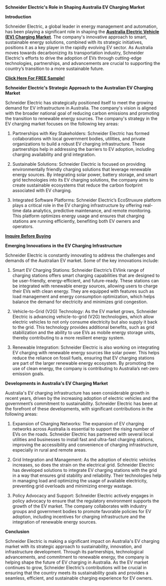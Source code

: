 **Schneider Electric's Role in Shaping Australia EV Charging Market**

**Introduction**

Schneider Electric, a global leader in energy management and automation, has been playing a significant role in shaping the **[Australia Electric Vehicle (EV) Charging Market](https://www.nextmsc.com/report/australia-electric-vehicle-ev-charging-market)**. The company's innovative approach to smart, sustainable energy solutions, combined with its strategic initiatives, positions it as a key player in the rapidly evolving EV sector. As Australia moves towards decarbonizing its transportation industry, Schneider Electric's efforts to drive the adoption of EVs through cutting-edge technologies, partnerships, and advancements are crucial to supporting the country’s transition to a more sustainable future.

**[Click Here For FREE Sample!](https://www.nextmsc.com/australia-electric-vehicle-ev-charging-market/request-sample)**

**Schneider Electric's Strategic Approach to the Australian EV Charging Market**

Schneider Electric has strategically positioned itself to meet the growing demand for EV infrastructure in Australia. The company's vision is aligned with the broader national goal of reducing carbon emissions and promoting the transition to renewable energy sources. The company's strategy in the EV charging market focuses on the following key areas:

1. Partnerships with Key Stakeholders: Schneider Electric has formed collaborations with local government bodies, utilities, and private organizations to build a robust EV charging infrastructure. These partnerships help in addressing the barriers to EV adoption, including charging availability and grid integration.

2. Sustainable Solutions: Schneider Electric is focused on providing environmentally friendly charging solutions that leverage renewable energy sources. By integrating solar power, battery storage, and smart grid technologies into its EV charging solutions, the company aims to create sustainable ecosystems that reduce the carbon footprint associated with EV charging.

3. Integrated Software Platforms: Schneider Electric’s EcoStruxure platform plays a critical role in the EV charging infrastructure by offering real-time data analytics, predictive maintenance, and remote monitoring. This platform optimizes energy usage and ensures that charging stations are running efficiently, benefiting both EV owners and operators.
    
**[Inquire Before Buying](https://www.nextmsc.com/australia-electric-vehicle-ev-charging-market/inquire-before-buying)**

**Emerging Innovations in the EV Charging Infrastructure**

Schneider Electric is constantly innovating to address the challenges and demands of the Australian EV market. Some of the key innovations include:

1. Smart EV Charging Stations: Schneider Electric’s EVlink range of charging stations offers smart charging capabilities that are designed to be user-friendly, energy-efficient, and future-ready. These stations can be integrated with renewable energy sources, allowing users to charge their EVs with clean energy. They are equipped with features such as load management and energy consumption optimization, which helps balance the demand for electricity and minimizes grid congestion.

2. Vehicle-to-Grid (V2G) Technology: As the EV market grows, Schneider Electric is advancing vehicle-to-grid (V2G) technologies, which allow electric vehicles to not only consume electricity but also supply it back to the grid. This technology provides additional benefits, such as grid stabilization and the ability to use EVs as mobile energy storage units, thereby contributing to a more resilient energy system.

3. Renewable Integration: Schneider Electric is also working on integrating EV charging with renewable energy sources like solar power. This helps reduce the reliance on fossil fuels, ensuring that EV charging stations are part of the larger renewable energy ecosystem. By promoting the use of clean energy, the company is contributing to Australia’s net-zero emission goals.
    
**Developments in Australia's EV Charging Market**

Australia's EV charging infrastructure has seen considerable growth in recent years, driven by the increasing adoption of electric vehicles and the government’s commitment to sustainability. Schneider Electric has been at the forefront of these developments, with significant contributions in the following areas:

1. Expansion of Charging Networks: The expansion of EV charging networks across Australia is essential to support the rising number of EVs on the roads. Schneider Electric has partnered with several local utilities and businesses to install fast and ultra-fast charging stations, improving the accessibility and convenience of charging infrastructure, especially in rural and remote areas.

2. Grid Integration and Management: As the adoption of electric vehicles increases, so does the strain on the electrical grid. Schneider Electric has developed solutions to integrate EV charging stations with the grid in a way that ensures grid stability and reliability. Their technologies help in managing load and optimizing the usage of available electricity, preventing grid overloads and minimizing energy wastage.

3. Policy Advocacy and Support: Schneider Electric actively engages in policy advocacy to ensure that the regulatory environment supports the growth of the EV market. The company collaborates with industry groups and government bodies to promote favorable policies for EV adoption, including incentives for charging infrastructure and the integration of renewable energy sources.
    
**Conclusion**

Schneider Electric is making a significant impact on Australia's EV charging market with its strategic approach to sustainability, innovation, and infrastructure development. Through its partnerships, technological advancements, and commitment to renewable energy, the company is helping shape the future of EV charging in Australia. As the EV market continues to grow, Schneider Electric’s contributions will be crucial in ensuring that the country meets its sustainability goals and provides a seamless, efficient, and sustainable charging experience for EV owners.

